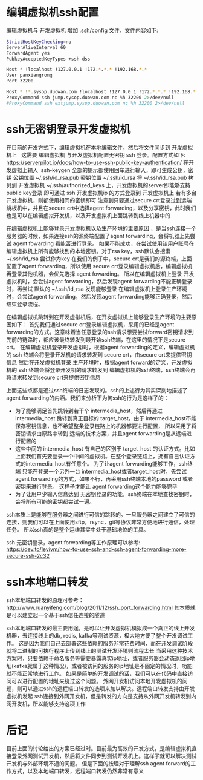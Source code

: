 # 编辑虚拟机ssh配置
编辑虚拟机与 开发虚拟机 增加 .ssh/config 文件，文件内容如下:
```bash
StrictHostKeyChecking=no
ServerAliveInterval 60
ForwardAgent yes
PubkeyAcceptedKeyTypes +ssh-dss

Host * !localhost !127.0.0.1 !172.*.*.* !192.168.*.*
User panxiangrong
Port 32200

Host * !*.sysop.duowan.com !localhost !127.0.0.1 !172.*.*.* !192.168.*.*
ProxyCommand ssh jump.sysop.duowan.com nc %h 32200 2>/dev/null
#ProxyCommand ssh extjump.sysop.duowan.com nc %h 32200 2>/dev/null
```
# ssh无密钥登录开发虚拟机
在目前的开发方式下，编辑虚拟机在本地编辑文件，然后将文件同步到 开发虚拟机上  
这需要 编辑虚拟机 与开发虚拟机配置无密钥 ssh 登录。配置方式如下:
https://serverpilot.io/docs/how-to-use-ssh-public-key-authentication/
在开发虚拟上输入 
ssh-keygen
全部的提示都使用回车进行输入，即可生成公钥，密钥
公钥位置 ~/.ssh/id_rsa.pub
密钥位置 ~/.ssh/id_rsa
将 ~/.ssh/id_rsa.pub 拷贝到 开发虚拟机 ~/.ssh/authorized_keys 上，开发虚拟机的server即能够支持public key登录
即可通过 ssh 开发虚拟机ip 的方式登录到 开发虚拟机上
若有多台开发虚拟机，则都使用相同的密钥即可
注意到只要通过secure crt登录过到远端跳板机中，并且在secure crt中选择agent forwarding，以及分享密钥，此时我们也是可以在编辑虚拟开发机，以及开发虚拟机上面跳转到线上机器中的

在编辑虚拟机上能够登录开发虚拟机以及生产环境的主要原因 ，是当ssh连接一个服务器的时候，如果连接ssh的源终端配置了agent forwarding，会将机器上先尝试 agent fowarding 看能否进行登录。
如果不能成功，在尝试使用该用户账号在编辑虚拟机上所有能够找到的本地密钥。对于rsa key，ssh默认会搜索 ~/.ssh/id_rsa 尝试作为key
在我们的例子中，secure crt是我们的源终端，上面配置了agent forwarding，所以使用 secure crt登录编辑虚拟机后，编辑虚拟机再登录其他机器，会优先选择 agent fowarding。
所以在编辑虚拟机上登录 开发虚拟机时，会尝试agent forwarding，然后发现agent forwarding不能正确登录时，再尝试 默认的 ~/.ssh/id_rsa 发现能够登录
在编辑虚拟机上登录生产环境时，会尝试agent forwarding，然后发现agent forwarding能够正确登录，然后结束登录流程。

在编辑虚拟机跳转到在开发虚拟机后，在开发虚拟机上能够登录生产环境的主要原因如下：
首先我们通过secure crt登录编辑虚拟机，采用的已经是agent forwarding的方式。这意味着当任意登录的ssh请求想要尝试forward密钥请求到先前的链路时，都应该最终转发到最开始ssh终端，在这里的情况下是secure crt。
在编辑虚拟机登录开发虚拟时，根据agent forwarding的定义，编辑虚拟机的 ssh 终端会将登录开发机的请求转发到 secure crt，由secure crt来提供密钥信息
然后在开发虚拟机登录 生产环境时，根据agent forward的定义，开发虚拟机的 ssh 终端会将登录开发机的请求转发到 编辑虚拟机的ssh终端，ssh终端会再将请求转发到secure crt来提供密钥信息

上面这些点都是通过ssh终端的日志发现的。ssh的上述行为其实深刻地描述了agent forwarding的内涵。我们来分析下为何ssh的行为是这样子的：
* 为了能够满足首先跳转到若干个 intermedia_host，然后再通过 intermedia_host 跳转到真正目标的 target_host，由于 intermedia_host不能保存密钥信息，也不希望整条登录链路上的机器都要进行配置，
  所以采用了将密钥请求由原路中转到 远端的技术方案，并且agent forwarding是从远端进行配置的
* 这些中间的 intermedia_host 有自己的区别于 target_host 的认证方式。比如上面我们首先要登录一个中间的虚拟机。在整个登录链路上，拥有自己认证方式的intermedia_host有任意个。
  为了让agent forwarding能够工作，ssh终端 只能在登录一个另外一台 intermedia_host或者target_host时，先尝试agent forwarding的方式，如果不行，再采用ssh终端本地的password 或者密钥来进行登录。
  这样子才能让 agent forwarding这个能力能够完毕
* 为了让用户少输入信息达到 无密钥登录的功能，ssh终端在本地查找密钥时，会将所有可能的密钥都尝试一遍。

ssh本质上是能够在服务器之间进行可信的跳转的。一旦服务器之间建立了可信的连接，则我们可以在上面使用sftp，rsync，git等协议非常方便地进行通信，处理任务。
所以ssh真的是整个运维其实中处于基础地位的工具。

ssh 无密钥登录，agent forwarding等工作原理可以参考: 
https://dev.to/levivm/how-to-use-ssh-and-ssh-agent-forwarding-more-secure-ssh-2c32

# ssh本地端口转发
ssh本地端口转发的原理可参考：
http://www.ruanyifeng.com/blog/2011/12/ssh_port_forwarding.html
其本质就是可以建立起一个基于ssh信任连接的隧道

ssh本地端口转发的最主要用途，是可以让开发虚拟机模拟成一个真正的线上开发机器，去连接线上的db, redis, kafka等测试资源，极大地方便了整个开发调试工作。
这是因为我们自己去部署这些依赖的服务非常花费时间，而在开发调试阶段就将二进制的可执行程序上传到线上的测试开发环境则流程太长
当采用这种技术方案时，只要依赖于命名服务等需要暴露真实ip地址，或者服务器会动态返回ip地址(kafka就属于这种情况)，或者被访问的服务的ip地址是不固定的情况时，功能就不能正常地进行工作。
如果是简单的开发调试的话，我们可以在代码中直接访问可以进行配置的地址来绕过这个问题。
外网开发机访问本地开发虚拟机的问题，则可以通过ssh的远程端口转发的选项来加以解决。远程端口转发支持由开发虚拟机发起 ssh连接到外网开发机，但是转发的方向是支持从外网开发机转发到内网开发机，所以能够支持这项工作

# 后记
目前上面的讨论给出的方案已经过时。目前最为高效的开发方式，是编辑虚拟机直接登录外网测试开发机，然后将文件同步到测试开发机上。这样子就可以解决测试开发机与外部环境不通的问题。
但是下面的按理对于理解ssh agent forward的工作方式，以及本地端口转发，远程端口转发仍然非常有意义
